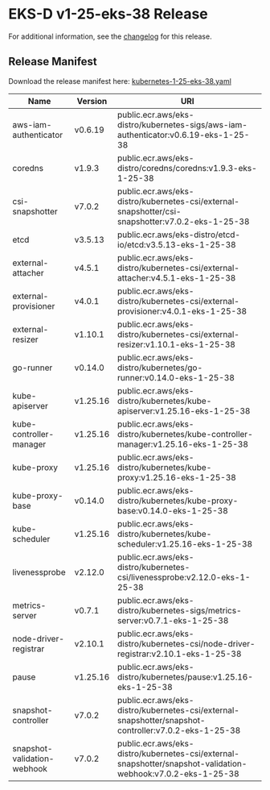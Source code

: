 # EKS-D v1-25-eks-38 Release

For additional information, see the [changelog](CHANGELOG-v1-25-eks-38.md) for this release.

## Release Manifest

Download the release manifest here: [kubernetes-1-25-eks-38.yaml](https://distro.eks.amazonaws.com/kubernetes-1-25/kubernetes-1-25-eks-38.yaml)

| Name | Version | URI |
|------|---------|-----|
| aws-iam-authenticator | v0.6.19 | public.ecr.aws/eks-distro/kubernetes-sigs/aws-iam-authenticator:v0.6.19-eks-1-25-38 |
| coredns | v1.9.3 | public.ecr.aws/eks-distro/coredns/coredns:v1.9.3-eks-1-25-38 |
| csi-snapshotter | v7.0.2 | public.ecr.aws/eks-distro/kubernetes-csi/external-snapshotter/csi-snapshotter:v7.0.2-eks-1-25-38 |
| etcd | v3.5.13 | public.ecr.aws/eks-distro/etcd-io/etcd:v3.5.13-eks-1-25-38 |
| external-attacher | v4.5.1 | public.ecr.aws/eks-distro/kubernetes-csi/external-attacher:v4.5.1-eks-1-25-38 |
| external-provisioner | v4.0.1 | public.ecr.aws/eks-distro/kubernetes-csi/external-provisioner:v4.0.1-eks-1-25-38 |
| external-resizer | v1.10.1 | public.ecr.aws/eks-distro/kubernetes-csi/external-resizer:v1.10.1-eks-1-25-38 |
| go-runner | v0.14.0 | public.ecr.aws/eks-distro/kubernetes/go-runner:v0.14.0-eks-1-25-38 |
| kube-apiserver | v1.25.16 | public.ecr.aws/eks-distro/kubernetes/kube-apiserver:v1.25.16-eks-1-25-38 |
| kube-controller-manager | v1.25.16 | public.ecr.aws/eks-distro/kubernetes/kube-controller-manager:v1.25.16-eks-1-25-38 |
| kube-proxy | v1.25.16 | public.ecr.aws/eks-distro/kubernetes/kube-proxy:v1.25.16-eks-1-25-38 |
| kube-proxy-base | v0.14.0 | public.ecr.aws/eks-distro/kubernetes/kube-proxy-base:v0.14.0-eks-1-25-38 |
| kube-scheduler | v1.25.16 | public.ecr.aws/eks-distro/kubernetes/kube-scheduler:v1.25.16-eks-1-25-38 |
| livenessprobe | v2.12.0 | public.ecr.aws/eks-distro/kubernetes-csi/livenessprobe:v2.12.0-eks-1-25-38 |
| metrics-server | v0.7.1 | public.ecr.aws/eks-distro/kubernetes-sigs/metrics-server:v0.7.1-eks-1-25-38 |
| node-driver-registrar | v2.10.1 | public.ecr.aws/eks-distro/kubernetes-csi/node-driver-registrar:v2.10.1-eks-1-25-38 |
| pause | v1.25.16 | public.ecr.aws/eks-distro/kubernetes/pause:v1.25.16-eks-1-25-38 |
| snapshot-controller | v7.0.2 | public.ecr.aws/eks-distro/kubernetes-csi/external-snapshotter/snapshot-controller:v7.0.2-eks-1-25-38 |
| snapshot-validation-webhook | v7.0.2 | public.ecr.aws/eks-distro/kubernetes-csi/external-snapshotter/snapshot-validation-webhook:v7.0.2-eks-1-25-38 |
